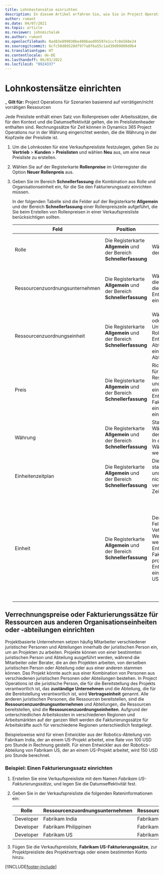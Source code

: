 ```yaml
---
title: Lohnkostensätze einrichten
description: In diesem Artikel erfahren Sie, wie Sie in Project Operations Sätze für die Abrechnung von Arbeit festlegen.
author: rumant
ms.date: 04/07/2021
ms.topic: article
ms.reviewer: johnmichalak
ms.author: rumant
ms.openlocfilehash: 0ad83e899030be480baed95597e1ccfc0e560e24
ms.sourcegitcommit: 6cfc50d89528df977a8f6a55c1ad39d99800d9b4
ms.translationtype: HT
ms.contentlocale: de-DE
ms.lasthandoff: 06/03/2022
ms.locfileid: "8924337"
---
```

# <a name="set-up-labor-bill-rates"></a>Lohnkostensätze einrichten

_ **Gilt für:** Project Operations für Szenarien basierend auf vorrätigen/nicht vorrätigen Ressourcen

Jede Preisliste enthält einen Satz von Rollenpreisen oder Arbeitssätzen, die für den Kontext und die Datumseffektivität gelten, die im Preislistenheader enthalten sind. Rechnungssätze für Zeit können in Dynamics 365 Project Operations nur in der Währung eingerichtet werden, die die Währung in der Kopfzeile der Preisliste ist.

1. Um die Lohnkosten für eine Verkaufspreisliste festzulegen, gehen Sie zu **Vertrieb** > **Kunden** > **Preislisten** und wählen **Neu** aus, um eine neue Preisliste zu erstellen. 
2. Wählen Sie auf der Registerkarte **Rollenpreise** im Unterregister die Option **Neuer Rollenpreis** aus. 
3. Geben Sie im Bereich **Schnellerfassung** die Kombination aus Rolle und Organisationseinheit ein, für die Sie den Fakturierungssatz einrichten müssen.

   In der folgenden Tabelle sind die Felder auf der Registerkarte **Allgemein** und der Bereich **Schnellerfassung** einer Rollenpreiszeile aufgeführt, die Sie beim Erstellen von Rollenpreisen in einer Verkaufspreisliste berücksichtigen sollten.

    | Feld | Position | Beschreibung des Dataflows | Nachgelagerte Auswirkungen |
    | --- | --- | --- | --- |
    | Rolle | Die Registerkarte **Allgemein** und der Bereich **Schnellerfassung** | Wählen Sie die Rolle aus, für die Sie den Fakturierungssatz festlegen. | Die Rolle in der eingehenden Vorkalkulation oder der Istwerte wird mit dieser Zeile abgeglichen, um den Fakturierungssatz der Rolle als Standard festzulegen. |
    | Ressourcenzuordnungsunternehmen | Die Registerkarte **Allgemein** und der Bereich **Schnellerfassung** | Wählen Sie das Unternehmen oder die juristische Person aus, von der die Rolle stammt. Zum Beispiel ein Entwickler von Fabrikam India oder ein Entwickler von Fabrikam USA. | Das Ressourcenzuordnungsunternehmen in der eingehenden Vorkalkulation oder den Istwerten wird mit dieser Zeile abgeglichen, um den Fakturierungssatz der Rolle als Standard festzulegen. |
    | Ressourcenzuordnungseinheit | Die Registerkarte **Allgemein** und der Bereich **Schnellerfassung** | Wählen Sie die Organisationseinheit oder die Abteilung des Unternehmens aus, von dem die Rolle stammt. Zum Beispiel ein Entwickler aus der Robotics-Abteilung von Fabrikam India oder ein Entwickler aus der Software-Abteilung von Fabrikam USA. | Die Ressourcenzuordnungseinheit in der eingehenden Vorkalkulation oder den Istwerten wird mit dieser Zeile abgeglichen, um den Fakturierungssatz der Rolle als Standard festzulegen. |
    | Preis | Die Registerkarte **Allgemein** und der Bereich **Schnellerfassung** | Richten Sie den Fakturierungssatz für die Kombination aus Rolle, Ressourcenzuordnungsunternehmen und Ressourcenzuordnungseinheit ein. Beispielsweise hat ein Entwickler aus Fabrikam India eine Fakturierungsrate von 100 USD oder ein Entwickler aus Fabrikam USA eine Fakturierungsrate von 150 USD. | Der Preis ist der Standard-Fakturierungssatz für den Preis pro Einheit der eingehenden Vorkalkulations- oder Istwertzeile für die Zeittransaktionsklasse. |
    | Währung | Die Registerkarte **Allgemein** und der Bereich **Schnellerfassung**| Standardmäßig stammt dieser Währungswert aus der Währung in der Kopfzeile der Verkaufspreisliste. In einer Verkaufspreisliste kann die Währung nicht überschrieben werden. | Diese Währung ist die Standardwährung für den Einzelpreis der eingehenden Istwert-Umsatzzeile für die Zeittransaktionsklasse. |
    | Einheitenzeitplan | Die Registerkarte **Allgemein** und der Bereich **Schnellerfassung** | Dieser Einheitenzeitplan ist standardmäßig auf Zeit eingestellt und kann für die Rollenpreisentität nicht geändert werden, da er verwendet wird, um Sätze nach Zeiteinheiten darzustellen. | Es gibt keine nachgelagerten Auswirkungen für dieses Feld. |
    | Einheit | Die Registerkarte **Allgemein** und der Bereich **Schnellerfassung** | Der Einheitenwert stammt aus dem Feld **Zeiteinheit** im Vetriebspreislisten-Header. Der Wert kann aber überschrieben werden. Zum Beispiel wird für einen Entwickler von Fabrikam India eine Fakturierungsrate von 1.000 USD pro **Tag in Indien** berechnet. Ein Entwickler aus Fabrikam USA hat eine Fakturierungsrate von 1.500 USD pro **Tag in den USA**. | Wenn der Preis pro Einheit standardmäßig in einer eingehenden Vorkalkulations- oder Istwert-Zeile angegeben wird, verwendet das System die Einheiten und Umrechnung in Basiseinheiten, um den Preis pro Einheit zu berechnen. Zum Beispiel entspricht eine Vorkalkulation für die Arbeit eines Entwicklers aus Indien 10 **Tage in Indien**, und die Einheit „Tag in Indien“ ist als 10 Stunden definiert. Bei der Preisberechnung dieser Vorkalkulationszeile berechnet die Anwendung den Einheitspreis für die Vorkalkulation als 1.000 USD/10 Stunden = 100 USD pro Stunde. |

## <a name="transfer-pricing-or-set-up-bill-rates-for-resources-from-other-organizational-units-or-divisions"></a>Verrechnungspreise oder Fakturierungssätze für Ressourcen aus anderen Organisationseinheiten oder -abteilungen einrichten 

Projektbasierte Unternehmen setzen häufig Mitarbeiter verschiedener juristischer Personen und Abteilungen innerhalb der juristischen Person ein, um an Projekten zu arbeiten. Projekte können von einer bestimmten juristischen Person und Abteilung ausgeführt werden, während die Mitarbeiter oder Berater, die an den Projekten arbeiten, von derselben juristischen Person oder Abteilung oder aus einer anderen stammen können. Das Projekt könnte auch aus einer Kombination von Personen aus verschiedenen juristischen Personen oder Abteilungen bestehen. In Project Operations ist die juristische Person, die für die Bereitstellung des Projekts verantwortlich ist, das **zuständige Unternehmen** und die Abteilung, die für die Bereitstellung verantwortlich ist, wird **Vertragseinheit** genannt. Alle anderen juristischen Personen, die Ressourcen bereitstellen, sind die **Ressourcenzuordnungsunternehmen** und Abteilungen, die Ressourcen bereitstellen, sind die **Ressourcenzuordnungseinheiten**. Aufgrund der unterschiedlichen Arbeitskosten in verschiedenen Regionen und Arbeitsmärkten auf der ganzen Welt werden die Fakturierungssätze für Arbeitskräfte auch für verschiedene Regionen unterschiedlich festgelegt.

Beispielsweise wird für einen Entwickler aus der Robotics-Abteilung von Fabrikam India, der an einem US-Projekt arbeitet, eine Rate von 100 USD pro Stunde in Rechnung gestellt. Für einen Entwickler aus der Robotics-Abteilung von Fabrikam US, der an einem US-Projekt arbeitet, wird 150 USD pro Stunde berechnet. 

### <a name="example-set-up-a-bill-rate"></a>Beispiel: Einen Fakturierungssatz einrichten 

1. Erstellen Sie eine Verkaufspreisliste mit dem Namen *Fabrikam US-Fakturierungssätze*, und legen Sie die Datumseffektivität fest.
2. Geben Sie in der Verkaufspreisliste die folgenden Rateninformationen ein:

    | Rolle | Ressourcenzuordnungsunternehmen | Ressourcenzuordnungseinheit | Fakturierungsrate |
    | --- | --- | --- | --- |
    | Developer | Fabrikam India | Fabrikam India – Robotics | 100 € |
    | Developer | Fabrikam Philippinen | Fabrikam Philippines – Robotics | 90 USD |
    | Developer | Fabrikam US | Fabrikam US - Robotics | 150 USD |

3. Fügen Sie die Verkaufspreisliste, **Fabrikam US-Fakturierungssätze**, zur Projektpreisliste des Projektvertrags oder einem bestimmten Konto hinzu.


[!INCLUDE[footer-include](../includes/footer-banner.md)]
